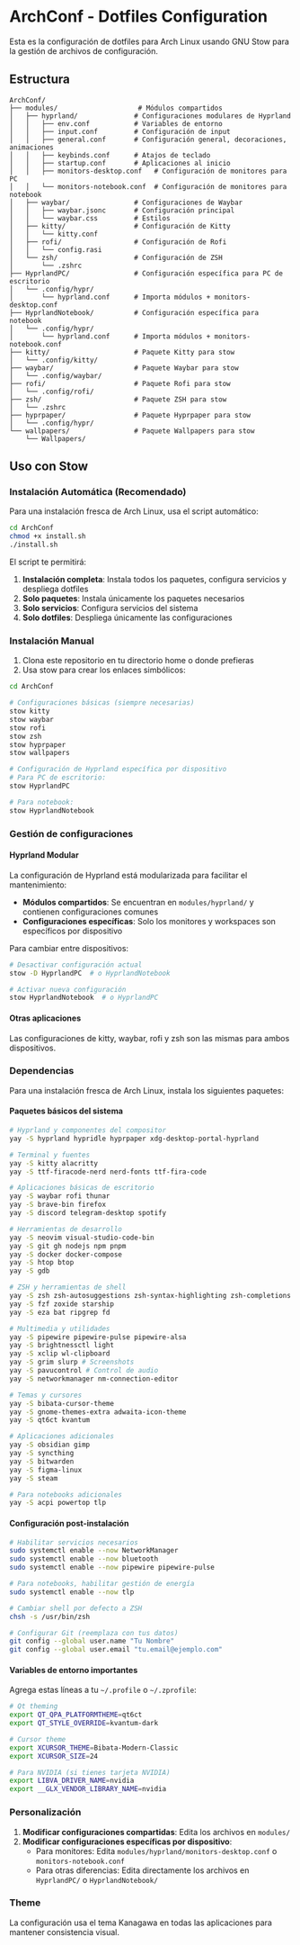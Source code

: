 # ArchConf - Dotfiles Configuration

Esta es la configuración de dotfiles para Arch Linux usando GNU Stow para la gestión de archivos de configuración.

## Estructura

```
ArchConf/
├── modules/                    # Módulos compartidos
│   ├── hyprland/              # Configuraciones modulares de Hyprland
│   │   ├── env.conf           # Variables de entorno
│   │   ├── input.conf         # Configuración de input
│   │   ├── general.conf       # Configuración general, decoraciones, animaciones
│   │   ├── keybinds.conf      # Atajos de teclado
│   │   ├── startup.conf       # Aplicaciones al inicio
│   │   ├── monitors-desktop.conf   # Configuración de monitores para PC
│   │   └── monitors-notebook.conf  # Configuración de monitores para notebook
│   ├── waybar/                # Configuraciones de Waybar
│   │   ├── waybar.jsonc       # Configuración principal
│   │   └── waybar.css         # Estilos
│   ├── kitty/                 # Configuración de Kitty
│   │   └── kitty.conf
│   ├── rofi/                  # Configuración de Rofi
│   │   └── config.rasi
│   └── zsh/                   # Configuración de ZSH
│       └── .zshrc
├── HyprlandPC/                # Configuración específica para PC de escritorio
│   └── .config/hypr/
│       └── hyprland.conf      # Importa módulos + monitors-desktop.conf
├── HyprlandNotebook/          # Configuración específica para notebook
│   └── .config/hypr/
│       └── hyprland.conf      # Importa módulos + monitors-notebook.conf
├── kitty/                     # Paquete Kitty para stow
│   └── .config/kitty/
├── waybar/                    # Paquete Waybar para stow
│   └── .config/waybar/
├── rofi/                      # Paquete Rofi para stow
│   └── .config/rofi/
├── zsh/                       # Paquete ZSH para stow
│   └── .zshrc
├── hyprpaper/                 # Paquete Hyprpaper para stow
│   └── .config/hypr/
└── wallpapers/                # Paquete Wallpapers para stow
    └── Wallpapers/
```

## Uso con Stow

### Instalación Automática (Recomendado)

Para una instalación fresca de Arch Linux, usa el script automático:

```bash
cd ArchConf
chmod +x install.sh
./install.sh
```

El script te permitirá:
1. **Instalación completa**: Instala todos los paquetes, configura servicios y despliega dotfiles
2. **Solo paquetes**: Instala únicamente los paquetes necesarios
3. **Solo servicios**: Configura servicios del sistema
4. **Solo dotfiles**: Despliega únicamente las configuraciones

### Instalación Manual

1. Clona este repositorio en tu directorio home o donde prefieras
2. Usa stow para crear los enlaces simbólicos:

```bash
cd ArchConf

# Configuraciones básicas (siempre necesarias)
stow kitty
stow waybar
stow rofi
stow zsh
stow hyprpaper
stow wallpapers

# Configuración de Hyprland específica por dispositivo
# Para PC de escritorio:
stow HyprlandPC

# Para notebook:
stow HyprlandNotebook
```

### Gestión de configuraciones

#### Hyprland Modular

La configuración de Hyprland está modularizada para facilitar el mantenimiento:

- **Módulos compartidos**: Se encuentran en `modules/hyprland/` y contienen configuraciones comunes
- **Configuraciones específicas**: Solo los monitores y workspaces son específicos por dispositivo

Para cambiar entre dispositivos:
```bash
# Desactivar configuración actual
stow -D HyprlandPC  # o HyprlandNotebook

# Activar nueva configuración
stow HyprlandNotebook  # o HyprlandPC
```

#### Otras aplicaciones

Las configuraciones de kitty, waybar, rofi y zsh son las mismas para ambos dispositivos.

### Dependencias

Para una instalación fresca de Arch Linux, instala los siguientes paquetes:

#### Paquetes básicos del sistema
```bash
# Hyprland y componentes del compositor
yay -S hyprland hypridle hyprpaper xdg-desktop-portal-hyprland

# Terminal y fuentes
yay -S kitty alacritty
yay -S ttf-firacode-nerd nerd-fonts ttf-fira-code

# Aplicaciones básicas de escritorio
yay -S waybar rofi thunar
yay -S brave-bin firefox
yay -S discord telegram-desktop spotify

# Herramientas de desarrollo
yay -S neovim visual-studio-code-bin
yay -S git gh nodejs npm pnpm
yay -S docker docker-compose
yay -S htop btop
yay -S gdb

# ZSH y herramientas de shell
yay -S zsh zsh-autosuggestions zsh-syntax-highlighting zsh-completions
yay -S fzf zoxide starship
yay -S eza bat ripgrep fd

# Multimedia y utilidades
yay -S pipewire pipewire-pulse pipewire-alsa
yay -S brightnessctl light
yay -S xclip wl-clipboard
yay -S grim slurp # Screenshots
yay -S pavucontrol # Control de audio
yay -S networkmanager nm-connection-editor

# Temas y cursores
yay -S bibata-cursor-theme
yay -S gnome-themes-extra adwaita-icon-theme
yay -S qt6ct kvantum

# Aplicaciones adicionales
yay -S obsidian gimp
yay -S syncthing
yay -S bitwarden
yay -S figma-linux
yay -S steam

# Para notebooks adicionales
yay -S acpi powertop tlp
```

#### Configuración post-instalación

```bash
# Habilitar servicios necesarios
sudo systemctl enable --now NetworkManager
sudo systemctl enable --now bluetooth
sudo systemctl enable --now pipewire pipewire-pulse

# Para notebooks, habilitar gestión de energía
sudo systemctl enable --now tlp

# Cambiar shell por defecto a ZSH
chsh -s /usr/bin/zsh

# Configurar Git (reemplaza con tus datos)
git config --global user.name "Tu Nombre"
git config --global user.email "tu.email@ejemplo.com"
```

#### Variables de entorno importantes

Agrega estas líneas a tu `~/.profile` o `~/.zprofile`:

```bash
# Qt theming
export QT_QPA_PLATFORMTHEME=qt6ct
export QT_STYLE_OVERRIDE=kvantum-dark

# Cursor theme
export XCURSOR_THEME=Bibata-Modern-Classic
export XCURSOR_SIZE=24

# Para NVIDIA (si tienes tarjeta NVIDIA)
export LIBVA_DRIVER_NAME=nvidia
export __GLX_VENDOR_LIBRARY_NAME=nvidia
```

### Personalización

1. **Modificar configuraciones compartidas**: Edita los archivos en `modules/`
2. **Modificar configuraciones específicas por dispositivo**: 
   - Para monitores: Edita `modules/hyprland/monitors-desktop.conf` o `monitors-notebook.conf`
   - Para otras diferencias: Edita directamente los archivos en `HyprlandPC/` o `HyprlandNotebook/`

### Theme

La configuración usa el tema Kanagawa en todas las aplicaciones para mantener consistencia visual.
